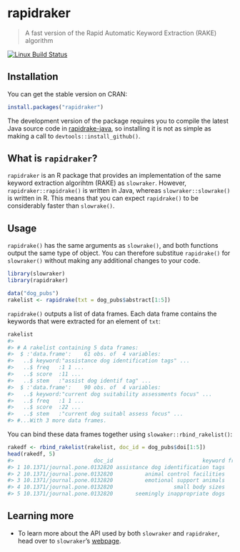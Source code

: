 rapidraker
================

> A fast version of the Rapid Automatic Keyword Extraction (RAKE)
> algorithm

[![Linux Build
Status](https://travis-ci.org/crew102/rapidraker.svg?branch=master)](https://travis-ci.org/crew102/rapidraker)

## Installation

You can get the stable version on CRAN:

``` r
install.packages("rapidraker")
```

The development version of the package requires you to compile the
latest Java source code in
[rapidrake-java](https://github.com/crew102/rapidrake-java), so
installing it is not as simple as making a call to
`devtools::install_github()`.

## What is `rapidraker`?

`rapidraker` is an R package that provides an implementation of the same
keyword extraction algorihtm (RAKE) as `slowraker`. However,
`rapidraker::rapidrake()` is written in Java, whereas
`slowraker::slowrake()` is written in R. This means that you can expect
`rapidrake()` to be considerably faster than `slowrake()`.

## Usage

`rapidrake()` has the same arguments as `slowrake()`, and both functions
output the same type of object. You can therefore substitue
`rapidrake()` for `slowraker()` without making any additional changes to
your code.

``` r
library(slowraker)
library(rapidraker)

data("dog_pubs")
rakelist <- rapidrake(txt = dog_pubs$abstract[1:5])
```

`rapidrake()` outputs a list of data frames. Each data frame contains
the keywords that were extracted for an element of `txt`:

``` r
rakelist
#> 
#> # A rakelist containing 5 data frames:
#>  $ :'data.frame':    61 obs. of  4 variables:
#>   ..$ keyword:"assistance dog identification tags" ...
#>   ..$ freq   :1 1 ...
#>   ..$ score  :11 ...
#>   ..$ stem   :"assist dog identif tag" ...
#>  $ :'data.frame':    90 obs. of  4 variables:
#>   ..$ keyword:"current dog suitability assessments focus" ...
#>   ..$ freq   :1 1 ...
#>   ..$ score  :22 ...
#>   ..$ stem   :"current dog suitabl assess focus" ...
#> #...With 3 more data frames.
```

You can bind these data frames together using
`slowaker::rbind_rakelist()`:

``` r
rakedf <- rbind_rakelist(rakelist, doc_id = dog_pubs$doi[1:5])
head(rakedf, 5)
#>                         doc_id                            keyword freq score                   stem
#> 1 10.1371/journal.pone.0132820 assistance dog identification tags    1  10.8 assist dog identif tag
#> 2 10.1371/journal.pone.0132820          animal control facilities    1   9.0     anim control facil
#> 3 10.1371/journal.pone.0132820          emotional support animals    1   9.0      emot support anim
#> 4 10.1371/journal.pone.0132820                   small body sizes    1   9.0        small bodi size
#> 5 10.1371/journal.pone.0132820       seemingly inappropriate dogs    1   7.9    seem inappropri dog
```

## Learning more

-   To learn more about the API used by both `slowraker` and
    `rapidraker`, head over to `slowraker`’s
    [webpage](https://crew102.github.io/slowraker/index.html).
